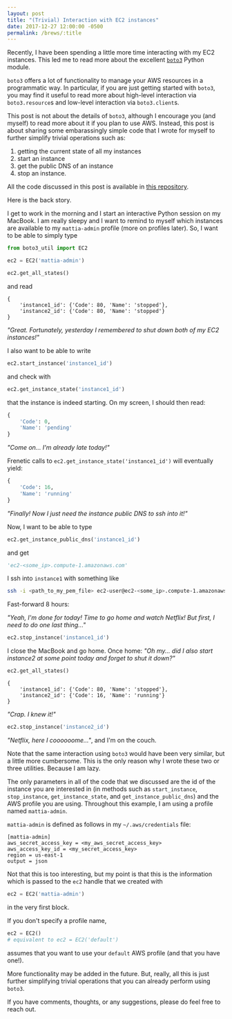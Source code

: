 ```yaml
---
layout: post
title: "(Trivial) Interaction with EC2 instances"
date: 2017-12-27 12:00:00 -0500
permalink: /brews/:title
---
```


Recently, I have been spending a little more time interacting with my EC2 instances.
This led me to read more about the excellent [`boto3`](http://boto3.readthedocs.io/en/latest/) Python module.

`boto3` offers a lot of functionality to manage your AWS resources in a programmatic way.
In particular, if you are just getting started with `boto3`, you may find it useful to read more about high-level interaction via `boto3.resource`s and low-level interaction via `boto3.client`s.

This post is not about the details of `boto3`, although I encourage you (and myself) to read more about it if you plan to use AWS.
Instead, this post is about sharing some embarassingly simple code that I wrote for myself to further simplify trivial operations such as:

1. getting the current state of all my instances
2. start an instance
3. get the public DNS of an instance
4. stop an instance.

All the code discussed in this post is available in [this repository](https://github.com/mattiaciollaro/boto3_util).

Here is the back story.

I get to work in the morning and I start an interactive Python session on my MacBook.
I am really sleepy and I want to remind to myself which instances are available to my `mattia-admin` profile (more on profiles later).
So, I want to be able to simply type

```python
from boto3_util import EC2

ec2 = EC2('mattia-admin')

ec2.get_all_states()
```

and read

```
{
    'instance1_id': {'Code': 80, 'Name': 'stopped'},
    'instance2_id': {'Code': 80, 'Name': 'stopped'}
}
```

*"Great. Fortunately, yesterday I remembered to shut down both of my EC2 instances!"*

I also want to be able to write

```python
ec2.start_instance('instance1_id')
```

and check with

```python
ec2.get_instance_state('instance1_id')
```

that the instance is indeed starting.
On my screen, I should then read:

```python
{
    'Code': 0,
    'Name': 'pending'
}
```

*"Come on... I'm already late today!"*

Frenetic calls to `ec2.get_instance_state('instance1_id')` will eventually yield:

```python
{
    'Code': 16,
    'Name': 'running'
}
```

*"Finally! Now I just need the instance public DNS to ssh into it!"*

Now, I want to be able to type

```python
ec2.get_instance_public_dns('instance1_id')
```

and get

```python
'ec2-<some_ip>.compute-1.amazonaws.com'
```

I ssh into `instance1` with something like

```bash
ssh -i <path_to_my_pem_file> ec2-user@ec2-<some_ip>.compute-1.amazonaws.com
```

Fast-forward 8 hours:

*"Yeah, I'm done for today! Time to go home and watch Netflix! But first, I need to do one last thing..."*

```python
ec2.stop_instance('instance1_id')
```

I close the MacBook and go home.
Once home: *"Oh my... did I also start instance2 at some point today and forget to shut it down?"*

```python
ec2.get_all_states()
```

```
{
    'instance1_id': {'Code': 80, 'Name': 'stopped'},
    'instance2_id': {'Code': 16, 'Name': 'running'}
}
```

*"Crap. I knew it!"*

```python
ec2.stop_instance('instance2_id')
```

*"Netflix, here I coooooome..."*, and I'm on the couch.

Note that the same interaction using `boto3` would have been very similar, but a little more cumbersome.
This is the only reason why I wrote these two or three utilities.
Because I am lazy.

The only parameters in all of the code that we discussed are the id of the instance you are interested in (in methods such as `start_instance`, `stop_instance`, `get_instance_state`, and `get_instance_public_dns`) and the AWS profile you are using.
Throughout this example, I am using a profile named `mattia-admin`.

`mattia-admin` is defined as follows in my `~/.aws/credentials` file:

```
[mattia-admin]
aws_secret_access_key = <my_aws_secret_access_key>
aws_access_key_id = <my_secret_access_key>
region = us-east-1
output = json
```

Not that this is too interesting, but my point is that this is the information which is passed to the `ec2` handle that we created with

```python
ec2 = EC2('mattia-admin')
```

in the very first block.

If you don't specify a profile name,

```python
ec2 = EC2()
# equivalent to ec2 = EC2('default')
```

assumes that you want to use your `default` AWS profile (and that you have one!).

More functionality may be added in the future.
But, really, all this is just further simplifying trivial operations that you can already perform using `boto3`.

If you have comments, thoughts, or any suggestions, please do feel free to reach out.